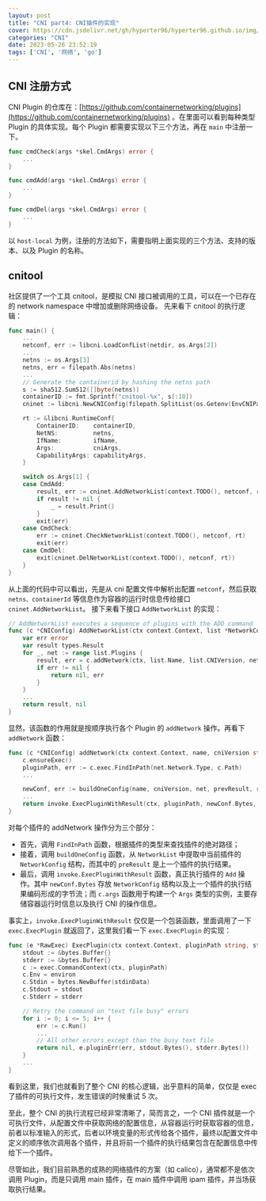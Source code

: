 ```yaml
---
layout: post
title: "CNI part4: CNI插件的实现"
cover: https://cdn.jsdelivr.net/gh/hyperter96/hyperter96.github.io/img/cni-part4.jpg
categories: "CNI"
date: 2023-05-26 23:52:19
tags: ['CNI', '网络', 'go']
---
```


## CNI 注册方式

CNI Plugin 的仓库在：[https://github.com/containernetworking/plugins](https://github.com/containernetworking/plugins) 。在里面可以看到每种类型 Plugin 的具体实现。每个 Plugin 都需要实现以下三个方法，再在 `main` 中注册一下。

```go
func cmdCheck(args *skel.CmdArgs) error {
    ...
}

func cmdAdd(args *skel.CmdArgs) error {
    ...
}

func cmdDel(args *skel.CmdArgs) error {
    ...
}
```

以 `host-local` 为例，注册的方法如下，需要指明上面实现的三个方法、支持的版本、以及 Plugin 的名称。

## cnitool

社区提供了一个工具 cnitool，是模拟 CNI 接口被调用的工具，可以在一个已存在的 network namespace 中增加或删除网络设备。 先来看下 cnitool 的执行逻辑：

```go
func main() {
	...
	netconf, err := libcni.LoadConfList(netdir, os.Args[2])
    ...
	netns := os.Args[3]
	netns, err = filepath.Abs(netns)
    ...
	// Generate the containerid by hashing the netns path
	s := sha512.Sum512([]byte(netns))
	containerID := fmt.Sprintf("cnitool-%x", s[:10])
	cninet := libcni.NewCNIConfig(filepath.SplitList(os.Getenv(EnvCNIPath)), nil)

	rt := &libcni.RuntimeConf{
		ContainerID:    containerID,
		NetNS:          netns,
		IfName:         ifName,
		Args:           cniArgs,
		CapabilityArgs: capabilityArgs,
	}

	switch os.Args[1] {
	case CmdAdd:
		result, err := cninet.AddNetworkList(context.TODO(), netconf, rt)
		if result != nil {
			_ = result.Print()
		}
		exit(err)
	case CmdCheck:
		err := cninet.CheckNetworkList(context.TODO(), netconf, rt)
		exit(err)
	case CmdDel:
		exit(cninet.DelNetworkList(context.TODO(), netconf, rt))
	}
}
```

从上面的代码中可以看出，先是从 cni 配置文件中解析出配置 `netconf`，然后获取 `netns、containerId` 等信息作为容器的运行时信息传给接口 `cninet.AddNetworkList`。 接下来看下接口 `AddNetworkList` 的实现：

```go
// AddNetworkList executes a sequence of plugins with the ADD command
func (c *CNIConfig) AddNetworkList(ctx context.Context, list *NetworkConfigList, rt *RuntimeConf) (types.Result, error) {
	var err error
	var result types.Result
	for _, net := range list.Plugins {
		result, err = c.addNetwork(ctx, list.Name, list.CNIVersion, net, result, rt)
		if err != nil {
			return nil, err
		}
	}
    ...
	return result, nil
}
```

显然，该函数的作用就是按顺序执行各个 Plugin 的 `addNetwork` 操作。再看下 `addNetwork` 函数：

```go
func (c *CNIConfig) addNetwork(ctx context.Context, name, cniVersion string, net *NetworkConfig, prevResult types.Result, rt *RuntimeConf) (types.Result, error) {
	c.ensureExec()
	pluginPath, err := c.exec.FindInPath(net.Network.Type, c.Path)
    ...

	newConf, err := buildOneConfig(name, cniVersion, net, prevResult, rt)
    ...
	return invoke.ExecPluginWithResult(ctx, pluginPath, newConf.Bytes, c.args("ADD", rt), c.exec)
}
```

对每个插件的 addNetwork 操作分为三个部分：

* 首先，调用 `FindInPath` 函数，根据插件的类型来查找插件的绝对路径；
* 接着，调用 `buildOneConfig` 函数，从 `NetworkList` 中提取中当前插件的 `NetworkConfig` 结构，而其中的 `preResult` 是上一个插件的执行结果。
* 最后，调用 `invoke.ExecPluginWithResult` 函数，真正执行插件的 `Add` 操作。其中 `newConf.Bytes` 存放 `NetworkConfig` 结构以及上一个插件的执行结果编码形成的字节流；而 `c.args` 函数用于构建一个 `Args` 类型的实例，主要存储容器运行时信息以及执行 CNI 的操作信息。

事实上，`invoke.ExecPluginWithResult` 仅仅是一个包装函数，里面调用了一下 `exec.ExecPlugin` 就返回了，这里我们看一下 `exec.ExecPlugin` 的实现：

```go
func (e *RawExec) ExecPlugin(ctx context.Context, pluginPath string, stdinData []byte, environ []string) ([]byte, error) {
	stdout := &bytes.Buffer{}
	stderr := &bytes.Buffer{}
	c := exec.CommandContext(ctx, pluginPath)
	c.Env = environ
	c.Stdin = bytes.NewBuffer(stdinData)
	c.Stdout = stdout
	c.Stderr = stderr

	// Retry the command on "text file busy" errors
	for i := 0; i <= 5; i++ {
		err := c.Run()
        ...
		// All other errors except than the busy text file
		return nil, e.pluginErr(err, stdout.Bytes(), stderr.Bytes())
	}
    ...
}
```

看到这里，我们也就看到了整个 CNI 的核心逻辑，出乎意料的简单，仅仅是 exec 了插件的可执行文件，发生错误的时候重试 5 次。

至此，整个 CNI 的执行流程已经非常清晰了，简而言之，一个 CNI 插件就是一个可执行文件，从配置文件中获取网络的配置信息，从容器运行时获取容器的信息，前者以标准输入的形式，后者以环境变量的形式传给各个插件，最终以配置文件中定义的顺序依次调用各个插件，并且将前一个插件的执行结果包含在配置信息中传给下一个插件。

尽管如此，我们目前熟悉的成熟的网络插件的方案（如 calico），通常都不是依次调用 Plugin，而是只调用 main 插件，在 main 插件中调用 ipam 插件，并当场获取执行结果。